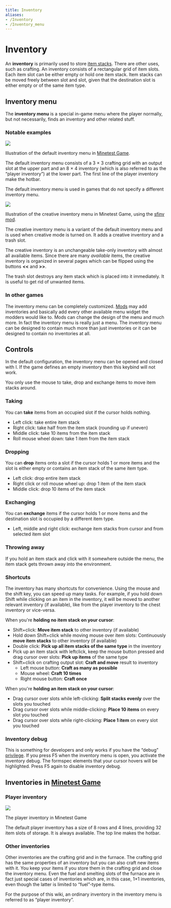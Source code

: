```yaml
---
title: Inventory
aliases:
- /Inventory
- /Inventory_menu
---
```


# Inventory

An **inventory** is primarily used to store [item stacks](https://dev.luanti.org/item-stack). There are other uses, such as crafting. An inventory consists of a rectangular grid of item slots. Each item slot can be either empty or hold one item stack. Item stacks can be moved freely between slot and slot, given that the destination slot is either empty or of the same item type.

Inventory menu
--------------

The **inventory menu** is a special in-game menu where the player normally, but not necessarily, finds an inventory and other related stuff.

### Notable examples

![](/images/inventory/Inventory_menu_illustrated.png)

Illustration of the default inventory menu in [Minetest Game](https://content.luanti.org/packages/Minetest/minetest_game/).

The default inventory menu consists of a 3 × 3 crafting grid with an output slot at the upper part and an 8 × 4 inventory (which is also referred to as the “player inventory”) at the lower part. The first line of the player inventory make the hotbar.

The default inventory menu is used in games that do not specify a different inventory menu.

![](/images/inventory/Creative_inventory_menu.png)

Illustration of the creative inventory menu in Minetest Game, using the [sfinv mod](https://content.luanti.org/packages/rubenwardy/sfinv/).

The creative inventory menu is a variant of the default inventory menu and is used when creative mode is turned on. It adds a creative inventory and a trash slot.

The creative inventory is an unchangeable take-only inventory with almost all available items. Since there are many _available_ items, the creative inventory is organized in several pages which can be flipped using the buttons **<<** and **>>**.

The trash slot destroys any item stack which is placed into it immediately. It is useful to get rid of unwanted items.

### In other games

The inventory menu can be completely customized. [Mods](https://dev.luanti.org/mods) may add inventories and basically add every other available menu widget the modders would like to. Mods can change the design of the menu and much more. In fact the inventory menu is really just a menu. The inventory menu can be designed to contain much more than just inventories or it can be designed to contain no inventories at all.

Controls
--------

In the default configuration, the inventory menu can be opened and closed with I. If the game defines an empty inventory then this keybind will not work.

You only use the mouse to take, drop and exchange items to move item stacks around.

### Taking

You can **take** items from an occupied slot if the cursor holds nothing.

*   Left click: take entire item stack
*   Right click: take half from the item stack (rounding up if uneven)
*   Middle click: take 10 items from the item stack
*   Roll mouse wheel down: take 1 item from the item stack

### Dropping

You can **drop** items onto a slot if the cursor holds 1 or more items and the slot is either empty or contains an item stack of the same item type.

*   Left click: drop entire item stack
*   Right click or roll mouse wheel up: drop 1 item of the item stack
*   Middle click: drop 10 items of the item stack

### Exchanging

You can **exchange** items if the cursor holds 1 or more items and the destination slot is occupied by a different item type.

*   Left, middle and right click: exchange item stacks from cursor and from selected item slot

### Throwing away

If you hold an item stack and click with it somewhere outside the menu, the item stack gets thrown away into the environment.

### Shortcuts

The inventory has many shortcuts for convenience. Using the mouse and the shift key, you can speed up many tasks. For example, if you hold down Shift while clicking on an item in the inventory, it will be moved to another relevant inventory (if available), like from the player inventory to the chest inventory or vice-versa.

When you're **holding no item stack on your cursor**:

*   Shift+click: **Move item stack** to other inventory (if available)
*   Hold down Shift+click while moving mouse over item slots: Continuously **move item stacks** to other inventory (if available)
*   Double click: **Pick up all item stacks of the same type** in the inventory
*   Pick up an item stack with leftclick, keep the mouse button pressed and drag cursor over slots: **Pick up items** of the same type
*   Shift+click on crafting output slot: **Craft and move** result to inventory
    *   Left mouse button: **Craft as many as possible**
    *   Mouse wheel: **Craft 10 times**
    *   Right mouse button: **Craft once**

When you're **holding an item stack on your cursor**:

*   Drag cursor over slots while left-clicking: **Split stacks evenly** over the slots you touched
*   Drag cursor over slots while middle-clicking: **Place 10 items** on every slot you touched
*   Drag cursor over slots while right-clicking: **Place 1 item** on every slot you touched

### Inventory debug

This is something for developers and only works if you have the “debug” [privilege](https://dev.luanti.org/privileges). If you press F5 when the inventory menu is open, you activate the inventory debug. The formspec elements that your cursor hovers will be highlighted. Press F5 again to disable inventory debug.

Inventories in [Minetest Game](https://content.luanti.org/packages/Minetest/minetest_game/)
-------------------------------------------------------------------------------------------

### Player inventory

![](/images/inventory/Inventory.png)

The player inventory in Minetest Game

The default player inventory has a size of 8 rows and 4 lines, providing 32 item slots of storage. It is always available. The top line makes the hotbar.

### Other inventories

Other inventories are the crafting grid and in the furnace. The crafting grid has the same properties of an inventory but you can also craft new items with it. You keep your items if you store them in the crafting grid and close the inventory menu. Even the fuel and smelting slots of the furnace are in fact just special cases of inventories which are, in this case, 1×1 inventories, even though the latter is limited to “fuel”-type items.

For the purpose of this wiki, an ordinary inventory in the inventory menu is referred to as “player inventory”.
